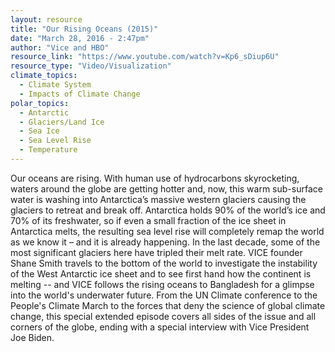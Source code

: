 ```yaml
---
layout: resource
title: "Our Rising Oceans (2015)"
date: "March 28, 2016 - 2:47pm"
author: "Vice and HBO"
resource_link: "https://www.youtube.com/watch?v=Kp6_sDiup6U"
resource_type: "Video/Visualization"
climate_topics:
  - Climate System
  - Impacts of Climate Change
polar_topics:
  - Antarctic
  - Glaciers/Land Ice
  - Sea Ice
  - Sea Level Rise
  - Temperature
---
```


Our oceans are rising. With human use of hydrocarbons skyrocketing, waters around the globe are getting hotter and, now, this warm sub-surface water is washing into Antarctica’s massive western glaciers causing the glaciers to retreat and break off. Antarctica holds 90% of the world’s ice and 70% of its freshwater, so if even a small fraction of the ice sheet in Antarctica melts, the resulting sea level rise will completely remap the world as we know it – and it is already happening. In the last decade, some of the most significant glaciers here have tripled their melt rate. VICE founder Shane Smith travels to the bottom of the world to investigate the instability of the West Antarctic ice sheet and to see first hand how the continent is melting -- and VICE follows the rising oceans to Bangladesh for a glimpse into the world's underwater future. From the UN Climate conference to the People's Climate March to the forces that deny the science of global climate change, this special extended episode covers all sides of the issue and all corners of the globe, ending with a special interview with Vice President Joe Biden. 